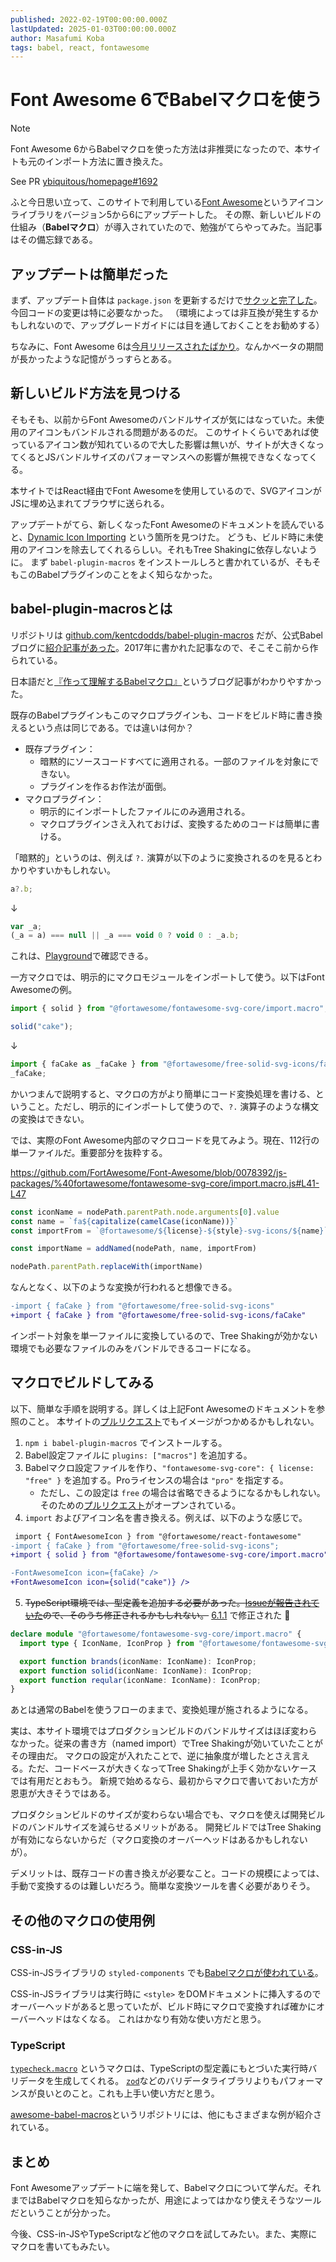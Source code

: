```yaml
---
published: 2022-02-19T00:00:00.000Z
lastUpdated: 2025-01-03T00:00:00.000Z
author: Masafumi Koba
tags: babel, react, fontawesome
---
```


# Font Awesome 6でBabelマクロを使う

> [!NOTE]
> Font Awesome 6からBabelマクロを使った方法は非推奨になったので、本サイトも元のインポート方法に置き換えた。
>
> See PR [ybiquitous/homepage#1692](https://github.com/ybiquitous/homepage/pull/1692)

ふと今日思い立って、このサイトで利用している[Font Awesome](https://fontawesome.com)というアイコンライブラリをバージョン5から6にアップデートした。
その際、新しいビルドの仕組み（**Babelマクロ**）が導入されていたので、勉強がてらやってみた。当記事はその備忘録である。

## アップデートは簡単だった

まず、アップデート自体は `package.json` を更新するだけで[サクッと完了した](https://github.com/ybiquitous/homepage/pull/767)。今回コードの変更は特に必要なかった。
（環境によっては非互換が発生するかもしれないので、アップグレードガイドには目を通しておくことをお勧めする）

ちなみに、Font Awesome 6は[今月リリースされたばかり](https://blog.fontawesome.com/font-awesome-6-2/)。なんかベータの期間が長かったような記憶がうっすらとある。

## 新しいビルド方法を見つける

そもそも、以前からFont Awesomeのバンドルサイズが気にはなっていた。未使用のアイコンもバンドルされる問題があるのだ。
このサイトくらいであれば使っているアイコン数が知れているので大した影響は無いが、サイトが大きくなってくるとJSバンドルサイズのパフォーマンスへの影響が無視できなくなってくる。

本サイトではReact経由でFont Awesomeを使用しているので、SVGアイコンがJSに埋め込まれてブラウザに送られる。

アップデートがてら、新しくなったFont Awesomeのドキュメントを読んでいると、[Dynamic Icon Importing](https://fontawesome.com/docs/web/use-with/react/add-icons#dynamic-icon-importing) という箇所を見つけた。
どうも、ビルド時に未使用のアイコンを除去してくれるらしい。それもTree Shakingに依存しないように。
まず `babel-plugin-macros` をインストールしろと書かれているが、そもそもこのBabelプラグインのことをよく知らなかった。

## babel-plugin-macrosとは

リポジトリは [github.com/kentcdodds/babel-plugin-macros](https://github.com/kentcdodds/babel-plugin-macros) だが、公式Babelブログに[紹介記事があった](https://babeljs.io/blog/2017/09/11/zero-config-with-babel-macros)。2017年に書かれた記事なので、そこそこ前から作られている。

日本語だと[『作って理解するBabelマクロ』](https://blog.uhy.ooo/entry/2020-05-23/babel-macro/)というブログ記事がわかりやすかった。

既存のBabelプラグインもこのマクロプラグインも、コードをビルド時に書き換えるという点は同じである。では違いは何か？

- 既存プラグイン：
  - 暗黙的にソースコードすべてに適用される。一部のファイルを対象にできない。
  - プラグインを作るお作法が面倒。
- マクロプラグイン：
  - 明示的にインポートしたファイルにのみ適用される。
  - マクロプラグインさえ入れておけば、変換するためのコードは簡単に書ける。

「暗黙的」というのは、例えば `?.` 演算が以下のように変換されるのを見るとわかりやすいかもしれない。

```javascript
a?.b;
```

↓

```javascript
var _a;
(_a = a) === null || _a === void 0 ? void 0 : _a.b;
```

これは、[Playground](https://babeljs.io/repl)で確認できる。

一方マクロでは、明示的にマクロモジュールをインポートして使う。以下はFont Awesomeの例。

```javascript
import { solid } from "@fortawesome/fontawesome-svg-core/import.macro";

solid("cake");
```

↓

```javascript
import { faCake as _faCake } from "@fortawesome/free-solid-svg-icons/faCake";
_faCake;
```

かいつまんで説明すると、マクロの方がより簡単にコード変換処理を書ける、ということ。ただし、明示的にインポートして使うので、`?.` 演算子のような構文の変換はできない。

では、実際のFont Awesome内部のマクロコードを見てみよう。現在、112行の単一ファイルだ。重要部分を抜粋する。

<https://github.com/FortAwesome/Font-Awesome/blob/0078392/js-packages/%40fortawesome/fontawesome-svg-core/import.macro.js#L41-L47>

```javascript
const iconName = nodePath.parentPath.node.arguments[0].value
const name = `fa${capitalize(camelCase(iconName))}`
const importFrom = `@fortawesome/${license}-${style}-svg-icons/${name}`

const importName = addNamed(nodePath, name, importFrom)

nodePath.parentPath.replaceWith(importName)
```

なんとなく、以下のような変換が行われると想像できる。

```diff
-import { faCake } from "@fortawesome/free-solid-svg-icons"
+import { faCake } from "@fortawesome/free-solid-svg-icons/faCake"
```

インポート対象を単一ファイルに変換しているので、Tree Shakingが効かない環境でも必要なファイルのみをバンドルできるコードになる。

## マクロでビルドしてみる

以下、簡単な手順を説明する。詳しくは上記Font Awesomeのドキュメントを参照のこと。
本サイトの[プルリクエスト](https://github.com/ybiquitous/homepage/pull/768)でもイメージがつかめるかもしれない。

1. `npm i babel-plugin-macros` でインストールする。
2. Babel設定ファイルに `plugins: ["macros"]` を追加する。
3. Babelマクロ設定ファイルを作り、`"fontawesome-svg-core": { license: "free" }` を追加する。Proライセンスの場合は `"pro"` を指定する。
   - ただし、この設定は `free` の場合は省略できるようになるかもしれない。そのための[プルリクエスト](https://github.com/FortAwesome/Font-Awesome/pull/18714)がオープンされている。
4. `import` およびアイコン名を書き換える。例えば、以下のような感じで。

```diff
 import { FontAwesomeIcon } from "@fortawesome/react-fontawesome"
-import { faCake } from "@fortawesome/free-solid-svg-icons";
+import { solid } from "@fortawesome/fontawesome-svg-core/import.macro";

-FontAwesomeIcon icon={faCake} />
+FontAwesomeIcon icon={solid("cake")} />
```

5. ~~TypeScript環境では、型定義を追加する必要があった。[Issueが報告されていた](https://github.com/FortAwesome/Font-Awesome/issues/18616)ので、そのうち修正されるかもしれない。~~ [6.1.1](https://github.com/FortAwesome/Font-Awesome/releases/tag/6.1.1) で修正された 🎉

```typescript
declare module "@fortawesome/fontawesome-svg-core/import.macro" {
  import type { IconName, IconProp } from "@fortawesome/fontawesome-svg-core";

  export function brands(iconName: IconName): IconProp;
  export function solid(iconName: IconName): IconProp;
  export function reqular(iconName: IconName): IconProp;
}
```

あとは通常のBabelを使うフローのままで、変換処理が施されるようになる。

実は、本サイト環境ではプロダクションビルドのバンドルサイズはほぼ変わらなかった。従来の書き方（named import）でTree Shakingが効いていたことがその理由だ。
マクロの設定が入れたことで、逆に抽象度が増したとさえ言える。ただ、コードベースが大きくなってTree Shakingが上手く効かないケースでは有用だとおもう。
新規で始めるなら、最初からマクロで書いておいた方が恩恵が大きそうではある。

プロダクションビルドのサイズが変わらない場合でも、マクロを使えば開発ビルドのバンドルサイズを減らせるメリットがある。
開発ビルドではTree Shakingが有効にならないからだ（マクロ変換のオーバーヘッドはあるかもしれないが）。

デメリットは、既存コードの書き換えが必要なこと。コードの規模によっては、手動で変換するのは難しいだろう。簡単な変換ツールを書く必要がありそう。

## その他のマクロの使用例

### CSS-in-JS

CSS-in-JSライブラリの `styled-components` でも[Babelマクロが使われている](https://styled-components.com/docs/tooling#babel-macro)。

CSS-in-JSライブラリは実行時に `<style>` をDOMドキュメントに挿入するのでオーバーヘッドがあると思っていたが、ビルド時にマクロで変換すれば確かにオーバーヘッドはなくなる。
これはかなり有効な使い方だと思う。

### TypeScript

[`typecheck.macro`](https://github.com/vedantroy/typecheck.macro) というマクロは、TypeScriptの型定義にもとづいた実行時バリデータを生成してくれる。
[`zod`](https://github.com/colinhacks/zod)などのバリデータライブラリよりもパフォーマンスが良いとのこと。これも上手い使い方だと思う。

[awesome-babel-macros](https://github.com/jgierer12/awesome-babel-macros)というリポジトリには、他にもさまざまな例が紹介されている。

## まとめ

Font Awesomeアップデートに端を発して、Babelマクロについて学んだ。それまではBabelマクロを知らなかったが、用途によってはかなり使えそうなツールだということが分かった。

今後、CSS-in-JSやTypeScriptなど他のマクロを試してみたい。また、実際にマクロを書いてもみたい。
